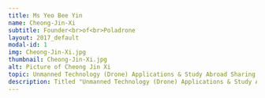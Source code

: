 ```yaml
---
title: Ms Yeo Bee Yin
name: Cheong-Jin-Xi
subtitle: Founder<br>of<br>Poladrone
layout: 2017_default
modal-id: 1
img: Cheong-Jin-Xi.jpg
thumbnail: Cheong-Jin-Xi.jpg
alt: Picture of Cheong Jin Xi 
topic: Unmanned Technology (Drone) Applications & Study Abroad Sharing Session
description: Titled "Unmanned Technology (Drone) Applications & Study Abroad Sharing Session", this informative session will be presented by the founders of Poladrone Solutions Sdn Bhd, a Malaysian-based company founded by a team of aerospace and data engineers that utilises autonomous drones and customised algorithms to efficiently collect and analyze data. <br><br> Cheong Jin Xi is the founder and CEO of Poladrone, who studied Aerospace Engineering at Monash University in Australia. He gained his financial knowledge through self-learning and served as a senior finance business analyst in Intel Corporation for a few years. This has therefore greatly influenced his good technical and financial background. Passionate about drones and foreseeing their good impact in different industries, he decided to form a drone startup, Poladrone in Malaysia, with the goal of accelerating the drone revolution in South East Asia region. Jin Xi sees the future in Internet of Things (Data Driven), everyday use commercial drones (Logistics Driven) and the emergence of the space tourism industry (Curiosity Driven).
---
```

